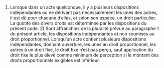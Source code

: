 1)  Lorsque  dans  un  acte  quelconque,  il  y  a  plusieurs  dispositions indépendantes ou ne dérivant pas nécessairement les unes des autres, il est dû pour chacune d’elles, et selon son espèce, un droit particulier.
La quotité des divers droits est déterminée par les dispositions du présent code. 2) Sont affranchies de la pluralité prévue au paragraphe 1 du présent article, les
dispositions indépendantes et non soumises au droit proportionnel.
Lorsqu’un acte contient plusieurs dispositions indépendantes, donnant ouverture, les unes au droit proportionnel, les autres à un droit fixe, le droit fixe n’est pas perçu, sauf
application du droit fixe le plus élevé comme minimum de perception si le montant des droits proportionnels exigibles est inférieur.
